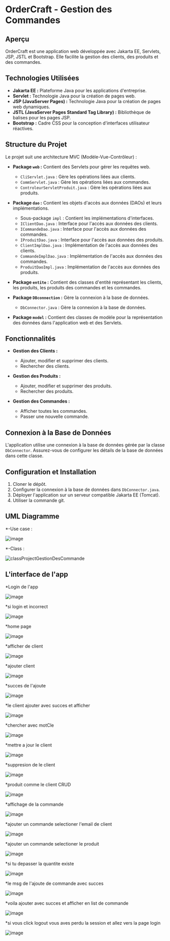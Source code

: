 # OrderCraft - Gestion des Commandes

## Aperçu

OrderCraft est une application web développée avec Jakarta EE, Servlets, JSP, JSTL et Bootstrap. Elle facilite la gestion des clients, des produits et des commandes.

## Technologies Utilisées

- **Jakarta EE :** Plateforme Java pour les applications d'entreprise.
- **Servlet :** Technologie Java pour la création de pages web.
- **JSP (JavaServer Pages) :** Technologie Java pour la création de pages web dynamiques.
- **JSTL (JavaServer Pages Standard Tag Library) :** Bibliothèque de balises pour les pages JSP.
- **Bootstrap :** Cadre CSS pour la conception d'interfaces utilisateur réactives.

## Structure du Projet

Le projet suit une architecture MVC (Modèle-Vue-Contrôleur) :

- **Package `web` :** Contient des Servlets pour gérer les requêtes web.
  - `CliServlet.java` : Gère les opérations liées aux clients.
  - `CommServlet.java` : Gère les opérations liées aux commandes.
  - `ControleurServletProduit.java` : Gère les opérations liées aux produits.

- **Package `dao` :** Contient les objets d'accès aux données (DAOs) et leurs implémentations.
  - Sous-package `impl` : Contient les implémentations d'interfaces.
  - `IClientDao.java` : Interface pour l'accès aux données des clients.
  - `ICommandeDao.java` : Interface pour l'accès aux données des commandes.
  - `IProduitDao.java` : Interface pour l'accès aux données des produits.
  - `ClientImplDao.java` : Implémentation de l'accès aux données des clients.
  - `CommandeImplDao.java` : Implémentation de l'accès aux données des commandes.
  - `ProduitDaoImpl.java` : Implémentation de l'accès aux données des produits.

- **Package `entite` :** Contient des classes d'entité représentant les clients, les produits, les produits des commandes et les commandes.

- **Package `DBconnection` :** Gère la connexion à la base de données.
  - `DbConnector.java` : Gère la connexion à la base de données.

- **Package `model` :** Contient des classes de modèle pour la représentation des données dans l'application web et des Servlets.

## Fonctionnalités

- **Gestion des Clients :**
  - Ajouter, modifier et supprimer des clients.
  - Rechercher des clients.

- **Gestion des Produits :**
  - Ajouter, modifier et supprimer des produits.
  - Rechercher des produits.

- **Gestion des Commandes :**
  - Afficher toutes les commandes.
  - Passer une nouvelle commande.

## Connexion à la Base de Données

L'application utilise une connexion à la base de données gérée par la classe `DbConnector`. Assurez-vous de configurer les détails de la base de données dans cette classe.

## Configuration et Installation

1. Cloner le dépôt.
2. Configurer la connexion à la base de données dans `DbConnector.java`.
3. Déployer l'application sur un serveur compatible Jakarta EE (Tomcat).
4. Utiliser la commande git.

## UML Diagramme 
*-Use case :

![image](https://github.com/HAMZA0707/Gestion_des_comandes_OrderCraft/assets/89112359/b22bd21b-437e-4ee2-93dc-bb59a566b723)

*-Class : 

![classProjectGestionDesCommande](https://github.com/HAMZA0707/Gestion_des_comandes_OrderCraft/assets/89112359/0a189107-adee-4f43-b826-7e458aef5ab6)


## L'interface de l'app
*Login de l'app

![image](https://github.com/HAMZA0707/Gestion_des_comandes_OrderCraft/assets/89112359/4b33f997-6af1-49c6-ac40-92b2e8f580b9)

*si login et incorrect

![image](https://github.com/HAMZA0707/Gestion_des_comandes_OrderCraft/assets/89112359/beb78e49-a42b-4abc-84cd-919140000b27)

*home page

![image](https://github.com/HAMZA0707/Gestion_des_comandes_OrderCraft/assets/89112359/ea6b557f-7768-4a70-94bd-8a0065c5473f)

*afficher de client

![image](https://github.com/HAMZA0707/Gestion_des_comandes_OrderCraft/assets/89112359/1a684bb8-39a7-41cd-97ad-eddde834b7fd)

*ajouter client

![image](https://github.com/HAMZA0707/Gestion_des_comandes_OrderCraft/assets/89112359/f69fa320-276e-4783-a1a7-f32be5a7b885)

*succes de l'ajoute

![image](https://github.com/HAMZA0707/Gestion_des_comandes_OrderCraft/assets/89112359/66c92b45-4819-40f9-a2d2-de9c6573c7e1)

*le client ajouter avec succes et afficher 

![image](https://github.com/HAMZA0707/Gestion_des_comandes_OrderCraft/assets/89112359/ba3caadd-043e-4a6a-8509-89be77e13afb)

*chercher avec motCle

![image](https://github.com/HAMZA0707/Gestion_des_comandes_OrderCraft/assets/89112359/da228b98-010a-4500-8315-9296cf2ccc81)

*mettre a jour le client

![image](https://github.com/HAMZA0707/Gestion_des_comandes_OrderCraft/assets/89112359/d3943c54-e5bb-49d5-9d6c-5b1ff060cfce)

*suppresion de le client 

![image](https://github.com/HAMZA0707/Gestion_des_comandes_OrderCraft/assets/89112359/4e9b23e2-c2cf-4403-ae32-dcdd2b206256)

*produit comme le client CRUD

![image](https://github.com/HAMZA0707/Gestion_des_comandes_OrderCraft/assets/89112359/e132a4c7-d221-4cc6-8a58-105370eec9dd)

*affichage de la commande

![image](https://github.com/HAMZA0707/Gestion_des_comandes_OrderCraft/assets/89112359/a182bbc9-3c5b-4035-a292-69a6d0329bdc)

*ajouter un commande selectioner l'email de client 

![image](https://github.com/HAMZA0707/Gestion_des_comandes_OrderCraft/assets/89112359/9898535d-d283-452e-a157-6b03cf5d25ec)

*ajouter un commande selectioner le produit

![image](https://github.com/HAMZA0707/Gestion_des_comandes_OrderCraft/assets/89112359/2d07c412-5769-416b-939e-aeb9071bf122)

*si tu depasser la quantite existe 

![image](https://github.com/HAMZA0707/Gestion_des_comandes_OrderCraft/assets/89112359/10cc773b-0ecf-4b04-90e7-77efb708eb84)

*le msg de l'ajoute de commande avec succes

![image](https://github.com/HAMZA0707/Gestion_des_comandes_OrderCraft/assets/89112359/1a94f55d-f82e-471a-a8be-344c9472957e)

*voila ajouter avec succes et afficher en list de commande

![image](https://github.com/HAMZA0707/Gestion_des_comandes_OrderCraft/assets/89112359/03a9f126-62e0-4f69-b72a-5657357b740b)

*si vous click logout vous aves perdu la session et allez vers la page login

![image](https://github.com/HAMZA0707/Gestion_des_comandes_OrderCraft/assets/89112359/89ad2ae1-4921-4656-9852-67c12368dd26)








